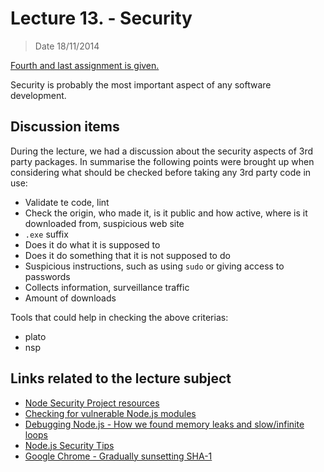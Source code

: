 # Lecture 13. - Security

> Date 18/11/2014


[Fourth and last assignment is given.](../assignments/2014-11-18.md)

Security is probably the most important aspect of any software development.

## Discussion items

During the lecture, we had a discussion about the security aspects of 3rd party packages. In summarise the following points were brought up when considering what should be checked before taking any 3rd party code in use:

* Validate te code, lint
* Check the origin, who made it, is it public and how active, where is it downloaded from, suspicious web site
* `.exe` suffix
* Does it do what it is supposed to
* Does it do something that it is not supposed to do
* Suspicious instructions, such as using `sudo` or giving access to passwords
* Collects information, surveillance traffic
* Amount of downloads

Tools that could help in checking the above criterias:

* plato
* nsp

## Links related to the lecture subject

* [Node Security Project resources](https://nodesecurity.io/resources "Talks, blog posts, articles and papers that are about or tangentially related to node.js security")
* [Checking for vulnerable Node.js modules](http://nodeexamples.com/2014/08/16/checking-for-vulnerable-node-js-modules/ "Checking for vulnerable Node.js modules")
* [Debugging Node.js - How we found memory leaks and slow/infinite loops](https://medium.com/@Philmod/debugging-node-js-29b2097df36c "Debugging Node.js")
* [Node.js Security Tips](https://blog.codeship.com/node-js-security-tips/ "Node.js Security Tips")
* [Google Chrome - Gradually sunsetting SHA-1](http://googleonlinesecurity.blogspot.fi/2014/09/gradually-sunsetting-sha-1.html "Gradually sunsetting SHA-1")
